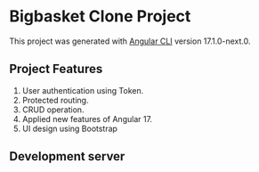 # Bigbasket Clone Project

This project was generated with [Angular CLI](https://github.com/angular/angular-cli) version 17.1.0-next.0.

## Project Features

1) User authentication using Token.
2) Protected routing.
3) CRUD operation.
4) Applied new features of Angular 17.
5) UI design using Bootstrap

## Development server

